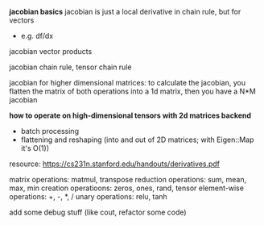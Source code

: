 **jacobian basics**
jacobian is just a local derivative in chain rule, but for vectors

- e.g. df/dx

jacobian vector products

jacobian chain rule, tensor chain rule

jacobian for higher dimensional matrices: to calculate the jacobian, you flatten the matrix of both operations into a 1d matrix, then you have a N\*M jacobian

**how to operate on high-dimensional tensors with 2d matrices backend**

- batch processing
- flattening and reshaping (into and out of 2D matrices; with Eigen::Map it's O(1))

resource: https://cs231n.stanford.edu/handouts/derivatives.pdf

matrix operations: matmul, transpose
reduction operations: sum, mean, max, min
creation operatioons: zeros, ones, rand, tensor
element-wise operations: +, -, \*, /
unary operations: relu, tanh

add some debug stuff (like cout, refactor some code)
